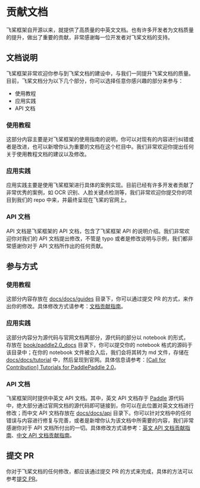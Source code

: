 # 贡献文档

飞桨框架自开源以来，就提供了高质量的中英文文档。也有许多开发者为文档质量的提升，做出了重要的贡献，非常感谢每一位开发者对飞桨文档的支持。

## 文档说明

飞桨框架非常欢迎你参与到飞桨文档的建设中，与我们一同提升飞桨文档的质量。目前，飞桨文档分为以下几个部分，你可以选择任意你感兴趣的部分来参与：

- 使用教程
- 应用实践
- API 文档

### 使用教程

这部分内容主要是对飞桨框架的使用指南的说明，你可以对现有的内容进行纠错或者是改进，也可以新增你认为重要的文档在这个栏目中。我们非常欢迎你提出任何关于使用教程文档的建议以及修改。

### 应用实践

应用实践主要是使用飞桨框架进行具体的案例实现。目前已经有许多开发者贡献了非常优秀的案例，如 OCR 识别、人脸关键点检测等，我们非常欢迎你提交你的项目到我们的 repo 中来，并最终呈现在飞桨的官网上。

### API 文档

API 文档是飞桨框架的 API 文档，包含了飞桨框架 API 的说明介绍。我们非常欢迎你对我们的 API 文档提出修改，不管是 typo 或者是修改说明与示例，我们都非常感谢你对于 API 文档所作出的任何贡献。

## 参与方式

### 使用教程

这部分内容存放在 [docs/docs/guides](https://github.com/PaddlePaddle/docs/tree/develop/docs/guides) 目录下，你可以通过提交 PR 的方式，来作出你的修改。具体修改方式请参考：[文档贡献指南](https://github.com/PaddlePaddle/docs/wiki/%E6%96%87%E6%A1%A3%E8%B4%A1%E7%8C%AE%E6%8C%87%E5%8D%97)。

### 应用实践

这部分内容分为源代码与官网文档两部分，源代码的部分以 notebook 的形式，存放在 [book/paddle2.0_docs](https://github.com/PaddlePaddle/book/tree/develop/paddle2.0_docs) 目录下，你可以提交你的 notebook 格式的源码于该目录中；在你的 notebook 文件被合入后，我们会将其转为 md 文件，存储在 [docs/docs/tutorial](https://github.com/PaddlePaddle/docs/tree/develop/docs/tutorial) 中，然后呈现到官网。具体信息请参考：[[Call for Contribution] Tutorials for PaddlePaddle 2.0](https://github.com/PaddlePaddle/book/issues/905)。

### API 文档

飞桨框架同时提供中英文 API 文档。其中，英文 API 文档存于 [Paddle](https://github.com/PaddlePaddle/Paddle/tree/develop/python/paddle) 源代码中，绝大部分通过官网文档的源代码即可链接到，你可以在此位置对英文文档进行修改；而中文 API 文档存放在 [docs/docs/api](https://github.com/PaddlePaddle/docs/tree/develop/docs/api) 目录下。你可以针对文档中的任何错误与内容进行修复与完善，或者是新增你认为该文档中所需要的内容，我们非常感谢你对于 API 文档所付出的一切。具体修改方式请参考：[英文 API 文档贡献指南](https://github.com/PaddlePaddle/docs/wiki/%E8%8B%B1%E6%96%87API%E6%96%87%E6%A1%A3%E8%B4%A1%E7%8C%AE%E6%8C%87%E5%8D%97)、[中文 API 文档贡献指南](https://github.com/PaddlePaddle/docs/wiki/%E4%B8%AD%E6%96%87API%E6%96%87%E6%A1%A3%E8%B4%A1%E7%8C%AE%E6%8C%87%E5%8D%97)。

## 提交 PR

你对于飞桨文档的任何修改，都应该通过提交 PR 的方式来完成，具体的方法可以参考[提交 PR](https://www.paddlepaddle.org.cn/documentation/docs/zh/develop/guides/08_contribution/local_dev_guide.html)。
